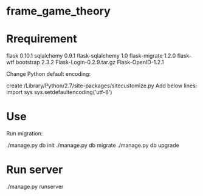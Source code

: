 frame_game_theory
=================


Rrequirement
=================
flask 0.10.1
sqlalchemy 0.9.1
flask-sqlalchemy 1.0
flask-migrate  1.2.0
flask-wtf
bootstrap 2.3.2
Flask-Login-0.2.9.tar.gz
Flask-OpenID-1.2.1

Change Python default encoding:

create /Library/Python/2.7/site-packages/sitecustomize.py
Add below lines: 
import sys
sys.setdefaultencoding('utf-8')

Use
===
Run migration:

./manage.py db init
./manage.py db migrate
./manage.py db upgrade

Run server 
==========
./manage.py runserver
